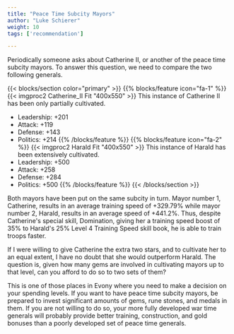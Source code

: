 ```yaml
---
title: "Peace Time Subcity Mayors"
author: "Luke Schierer"
weight: 10
tags: ['recommendation']

---
```


Periodically someone asks about Catherine II, or another of the peace time
subcity mayors.  To answer this question, we need to compare the two following
generals. 

{{< blocks/section color="primary" >}}
{{% blocks/feature icon="fa-1" %}}
{{< imgproc2 Catherine_II Fit "400x550" >}}
This instance of Catherine II has been only partially cultivated.
* Leadership: +201
* Attack: +119
* Defense: +143
* Politics: +214
{{% /blocks/feature %}}
{{% blocks/feature icon="fa-2" %}}
{{< imgproc2 Harald Fit "400x550" >}}
This instance of Harald has been extensively cultivated.
* Leadership: +500
* Attack: +258
* Defense: +284
* Politics: +500
{{% /blocks/feature %}}
{{< /blocks/section >}}

Both mayors have been put on the same subcity in turn.  Mayor number 1,
Catherine, results in an average training speed of +329.79% while mayor number
2, Harald, results in an average speed of +441.2%.  Thus, despite Catherine's
special skill, Domination, giving her a training speed boost of 35% to Harald's
25% Level 4 Training Speed skill book, he is able to train troops faster.

If I were willing to give Catherine the extra two stars, and to cultivate her
to an equal extent, I have no doubt that she would outperform Harald.  The
question is, given how many gems are involved in cultivating mayors up to that
level, can you afford to do so to two sets of them?

This is one of those places in Evony where you need to make a decision on your
spending levels.  If you want to have peace time subcity mayors, be prepared to
invest significant amounts of gems, rune stones, and medals in them.  If you
are not willing to do so, your more fully developed war time generals will
probably provide better training, construction, and gold bonuses than a poorly
developed set of peace time generals. 
